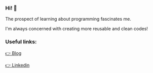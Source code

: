### Hi! 👋

The prospect of learning about programming fascinates me. 

I'm always concerned with creating more reusable and clean codes!

### Useful links:

[👉 Blog](https://mateus4k.netlify.app/)

[👉 Linkedin](https://linkedin.com/in/mateus4k)
